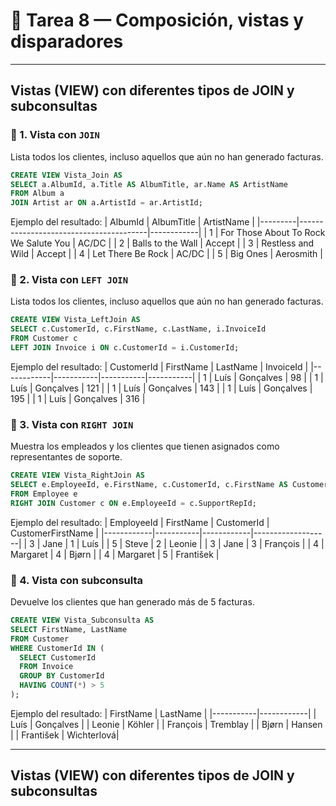 # 📝 Tarea 8 — Composición, vistas y disparadores

---

## Vistas (VIEW) con diferentes tipos de JOIN y subconsultas


### 🔹 1. Vista con `JOIN`
Lista todos los clientes, incluso aquellos que aún no han generado facturas.

```sql
CREATE VIEW Vista_Join AS
SELECT a.AlbumId, a.Title AS AlbumTitle, ar.Name AS ArtistName
FROM Album a
JOIN Artist ar ON a.ArtistId = ar.ArtistId;
```

Ejemplo del resultado:
| AlbumId | AlbumTitle                             | ArtistName |
|---------|----------------------------------------|------------|
| 1       | For Those About To Rock We Salute You  | AC/DC      |
| 2       | Balls to the Wall                      | Accept     |
| 3       | Restless and Wild                      | Accept     |
| 4       | Let There Be Rock                      | AC/DC      |
| 5       | Big Ones                               | Aerosmith  |



### 🔹 2. Vista con `LEFT JOIN`
Lista todos los clientes, incluso aquellos que aún no han generado facturas.

```sql
CREATE VIEW Vista_LeftJoin AS
SELECT c.CustomerId, c.FirstName, c.LastName, i.InvoiceId
FROM Customer c
LEFT JOIN Invoice i ON c.CustomerId = i.CustomerId;
```

Ejemplo del resultado:
| CustomerId | FirstName | LastName  | InvoiceId |
|------------|-----------|-----------|-----------|
| 1          | Luís      | Gonçalves | 98        |
| 1          | Luís      | Gonçalves | 121       |
| 1          | Luís      | Gonçalves | 143       |
| 1          | Luís      | Gonçalves | 195       |
| 1          | Luís      | Gonçalves | 316       |




### 🔹 3. Vista con `RIGHT JOIN`
Muestra los empleados y los clientes que tienen asignados como representantes de soporte.

```sql
CREATE VIEW Vista_RightJoin AS
SELECT e.EmployeeId, e.FirstName, c.CustomerId, c.FirstName AS CustomerFirstName
FROM Employee e
RIGHT JOIN Customer c ON e.EmployeeId = c.SupportRepId;
```

Ejemplo del resultado:
| EmployeeId | FirstName | CustomerId | CustomerFirstName |
|------------|-----------|------------|-------------------|
| 3          | Jane      | 1          | Luís              |
| 5          | Steve     | 2          | Leonie            |
| 3          | Jane      | 3          | François          |
| 4          | Margaret  | 4          | Bjørn             |
| 4          | Margaret  | 5          | František         |



### 🔹 4. Vista con subconsulta
Devuelve los clientes que han generado más de 5 facturas.

```sql
CREATE VIEW Vista_Subconsulta AS
SELECT FirstName, LastName
FROM Customer
WHERE CustomerId IN (
  SELECT CustomerId
  FROM Invoice
  GROUP BY CustomerId
  HAVING COUNT(*) > 5
);
```
Ejemplo del resultado:
| FirstName | LastName   |
|-----------|------------|
| Luís      | Gonçalves  |
| Leonie    | Köhler     |
| François  | Tremblay   |
| Bjørn     | Hansen     |
| František | Wichterlová|


---

## Vistas (VIEW) con diferentes tipos de JOIN y subconsultas






